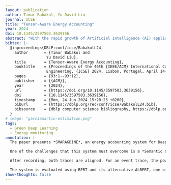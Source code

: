 ```yaml
---
layout: publication
author: Timur Babakol, Yu David Liu
journal: ICSE
title: "Tensor-Aware Energy Accounting"
year: 2024
doi: 10.1145/3597503.3639156
abstract: "With the rapid growth of Artificial Intelligence (AI) applications supported by deep learning (DL), the energy efficiency of these applications has an increasingly large impact on sustainability. We introduce Smaragdine, a new energy accounting system for tensor-based DL programs implemented with TensorFlow. At the heart of Smaragdine is a novel white-box methodology of energy accounting: Smaragdine is aware of the internal structure of the DL program, which we call tensor-aware energy accounting. With Smaragdine, the energy consumption of a DL program can be broken down into units aligned with its logical hierarchical decomposition structure. We apply Smaragdine for understanding the energy behavior of BERT, one of the most widely used language models. Layer-by-layer and tensor-by-tensor, Smaragdine is capable of identifying the highest energy/power-consuming components of BERT. Furthermore, we conduct two case studies on how Smaragdine supports downstream toolchain building, one on the comparative energy impact of hyperparameter tuning of BERT, the other on the energy behavior evolution when BERT evolves to its next generation, ALBERT."
bibtex: |-
  @inproceedings{DBLP:conf/icse/BabakolL24,
    author       = {Timur Babakol and
                  Yu David Liu},
    title        = {Tensor-Aware Energy Accounting},
    booktitle    = {Proceedings of the 46th {IEEE/ACM} International Conference on Software
                  Engineering, {ICSE} 2024, Lisbon, Portugal, April 14-20, 2024},
    pages        = {93:1--93:12},
    publisher    = {{ACM}},
    year         = {2024},
    url          = {https://doi.org/10.1145/3597503.3639156},
    doi          = {10.1145/3597503.3639156},
    timestamp    = {Mon, 24 Jun 2024 15:20:25 +0200},
    biburl       = {https://dblp.org/rec/conf/icse/BabakolL24.bib},
    bibsource    = {dblp computer science bibliography, https://dblp.org}
  }
# image: "garciamartin-estimation.png"
tags:
  - Green Deep Learning
  - Energy monitoring
annotation: |-
  The paper presents *SMARAGDINE*, an energy accounting system for Deep Learning models built with TensorFlow. Opposite to other similar systems, which are black or grey box systems (only report total energy consumption or consumption by hardware device), *SMARAGDINE* can collect the energy and power used by the different logical components of the Neural Network. The network modules can be hierarchically measured, from layers to individual tensor operations.

  One of the challenges that this system must overcome is a *Semantic Gap*: mapping the energy measurements from the hardware devices into the logical units of the DL model. To solve this, the authors perform a trace-based alignment. The system collects traces from events that take place during the logical execution of the model, using TensorFlow API and callbacks, and traces from the power usage of the hardware devices, using Intel RAPL for CPU measurements and NVML for GPU measurements. An event trace refers to calls inside the TensorFlow session, and records the type of operation, starting time, duration, and the device where the operation runs, and it is collected when TensorFlow sends a callback. A power only contains a timestamp and power measured in that timestamp. These are recorded continuously in 4 ms intervals.

  After recording, both traces are aligned. For an event trace, the power traces collected during the duration of such event are aggregated and total energy and average power for the event are computed. The events with their corresponding energy can then be hierarchically organized in the different layers and elements of the model.

  The system is evaluated using BERT and its alternative ALBERT, one of the first transformer-based NLP models. The energy is measured for all stages of the model (pre-training, fine-tuning, and prediction). Their findings show that backward passes are the most energy-hungry and, inside the model, the self-attention layers account for most of the energy usage of the model. They also experiment with modifying hyperparameters, namely the number of transformer layers and the number of hidden embeddings. They find that, for BERT, the number of hidden embeddings is dominant in terms of power consumption. Increasing the number of hidden embeddings has a much greater effect on total energy usage than increasing the number of layers. Finally, in their comparison with ALBERT, they have the same findings in terms of relative energy usage, with self-atention layers using most of the energy, but ALBERT manages to use almost half the energy in some of its modules.
show-thoughts: false
---
```



